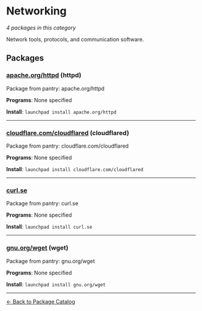 # Networking

*4 packages in this category*

Network tools, protocols, and communication software.

## Packages

### [apache.org/httpd](../packages/apache.org/httpd/index.md) (httpd)

Package from pantry: apache.org/httpd

**Programs**: None specified

**Install**: `launchpad install apache.org/httpd`

---

### [cloudflare.com/cloudflared](../packages/cloudflare.com/cloudflared/index.md) (cloudflared)

Package from pantry: cloudflare.com/cloudflared

**Programs**: None specified

**Install**: `launchpad install cloudflare.com/cloudflared`

---

### [curl.se](../packages/curl.se/index.md)

Package from pantry: curl.se

**Programs**: None specified

**Install**: `launchpad install curl.se`

---

### [gnu.org/wget](../packages/gnu.org/wget/index.md) (wget)

Package from pantry: gnu.org/wget

**Programs**: None specified

**Install**: `launchpad install gnu.org/wget`

---

[← Back to Package Catalog](../package-catalog.md)
